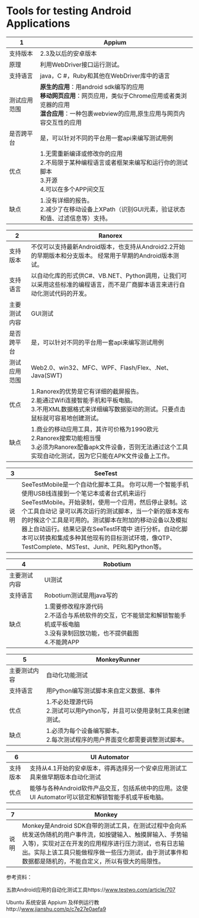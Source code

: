 # Tools for testing Android Applications
|1  |Appium|
|---|---|
|支持版本|2.3及以后的安卓版本|
|原理|利用WebDriver接口运行测试。|
|支持语言|java，C #，Ruby和其他在WebDriver库中的语言|
|测试应用范围|**原生的应用**：用android sdk编写的应用<br>**移动网页应用**：网页应用，类似于Chrome应用或者类浏览器的应用<br>**混合应用**：一种包裹webview的应用,原生应用与网页内容交互性的应用|
|是否跨平台|是，可以针对不同的平台用一套api来编写测试用例|
|优点|1.无需重新编译或修改你的应用<br>2.不局限于某种编程语言或者框架来编写和运行你的测试脚本<br>3.开源<br>4.可以在多个APP间交互|
|缺点|1.没有详细的报告。<br>2.减少了在移动设备上XPath（识别GUI元素，验证状态和值、过滤信息等）支持。|

|2|Ranorex|
|---|----|
|支持版本|不仅可以支持最新Android版本，也支持从Android2.2开始的早期版本和分支版本。 经常用于早期的Android版本测试。|
|支持语言|以自动化库的形式供C#、VB.NET、Python调用，让我们可以采用这些标准的编程语言，而不是厂商脚本语言来进行自动化测试代码的开发。|
|主要测试内容|GUI测试|
|是否跨平台|是，可以针对不同的平台用一套api来编写测试用例|
|测试应用范围|Web2.0、win32、MFC、WPF、Flash/Flex、.Net、Java(SWT)|
|优点|1.Ranorex的优势是它有详细的截屏报告。<br>2.能通过Wifi连接智能手机和平板电脑。<br> 3.不用XML数据格式来详细编写数据驱动的测试。只要点击鼠标就可容易地创建测试。|
|缺点|1.商业的移动应用工具，其许可价格为1990欧元<br>2.Ranorex搜索功能相当慢<br>3.必须为Ranorex配备apk文件设备，否则无法通过这个工具实现自动化测试，因为它只能在APK文件设备上工作。|

|3|SeeTest|
|---|---|
|说明|SeeTestMobile是一个自动化脚本工具。 你可以用一个智能手机使用USB线连接到一个笔记本或者台式机来运行SeeTestMobile。开始录制，使用一个应用，然后停止录制。这个工具自动记 录可以再次运行的测试脚本，当一个新的版本发布的时候这个工具是可用的。测试脚本在附加的移动设备以及模拟器上自动运行。结果记录在SeeTest环境中 进行分析。自动化脚本可以转换和集成多种其他现有的目标测试环境，像QTP、TestComplete、MSTest、Junit、PERL和Python等。|

|4|Robotium|
|---|---|
|主要测试内容|UI测试|
|支持语言|Robotium测试是用java写的|
|缺点|1.需要修改程序源代码<br>2.不适合与系统软件的交互，它不能锁定和解锁智能手机或平板电脑<br>3.没有录制回放功能，也不提供截图<br>4.不能跨APP|

|5|MonkeyRunner|
|---|---|
|主要测试内容|自动化功能测试|
|支持语言|用Python编写测试脚本来自定义数据、事件|
|优点|1.不必处理源代码<br>2.测试可以用Python写，并且可以使用录制工具来创建测试。|
|缺点|1.必须为每个设备编写脚本。<br>2.每次测试程序的用户界面变化都需要调整测试脚本。 |

|6|UI Automator |
|---|---|
|支持版本|支持从4.1开始的安卓版本，得再选择另一个安卓应用测试工具来做早期版本自动化测试|
|优点|能够与各种Android软件产品交互，包括系统中的应用。这使UI Automator可以锁定和解锁智能手机或平板电脑。|

|7|Monkey|
|---|---|
|说明|Monkey是Android SDK自带的测试工具，在测试过程中会向系统发送伪随机的用户事件流，如按键输入、触摸屏输入、手势输入等)，实现对正在开发的应用程序进行压力测试，也有日志输出。实际上该工具只能做程序做一些压力测试，由于测试事件和数据都是随机的，不能自定义，所以有很大的局限性。|

参考资料：

五款Android应用的自动化测试工具https://www.testwo.com/article/707

Ubuntu 系统安装 Appium 及样例运行教http://www.jianshu.com/p/c7e27e0aefa9
